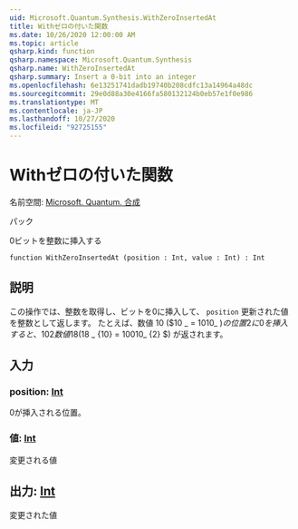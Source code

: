 ```yaml
---
uid: Microsoft.Quantum.Synthesis.WithZeroInsertedAt
title: Withゼロの付いた関数
ms.date: 10/26/2020 12:00:00 AM
ms.topic: article
qsharp.kind: function
qsharp.namespace: Microsoft.Quantum.Synthesis
qsharp.name: WithZeroInsertedAt
qsharp.summary: Insert a 0-bit into an integer
ms.openlocfilehash: 6e13251741dadb19740b208cdfc13a14964a48dc
ms.sourcegitcommit: 29e0d88a30e4166fa580132124b0eb57e1f0e986
ms.translationtype: MT
ms.contentlocale: ja-JP
ms.lasthandoff: 10/27/2020
ms.locfileid: "92725155"
---
```

# <a name="withzeroinsertedat-function"></a>Withゼロの付いた関数

名前空間: [Microsoft. Quantum. 合成](xref:Microsoft.Quantum.Synthesis)

パック [](https://nuget.org/packages/)


0ビットを整数に挿入する

```qsharp
function WithZeroInsertedAt (position : Int, value : Int) : Int
```


## <a name="description"></a>説明

この操作では、整数を取得し、ビットを0に挿入して、 `position` 更新された値を整数として返します。  たとえば、数値 10 ($10 _ = 1010_ $) の位置2に0を挿入すると、 {10} {2} 数値 18 ($18 _ {10} = 10010_ {2} $) が返されます。

## <a name="input"></a>入力

### <a name="position--int"></a>position: [Int](xref:microsoft.quantum.lang-ref.int)

0が挿入される位置。


### <a name="value--int"></a>値: [Int](xref:microsoft.quantum.lang-ref.int)

変更される値



## <a name="output--int"></a>出力: [Int](xref:microsoft.quantum.lang-ref.int)

変更された値